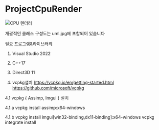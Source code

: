 # ProjectCpuRender

![CPU 렌더러](https://github.com/cakememakeme/ProjectCpuRender/assets/73391410/52c763f8-e754-4c39-bde1-a86f3487d3c7)

개괄적인 클래스 구성도는 uml.jpg에 포함되어 있습니다

필요 프로그램&라이브러리
1. Visual Studio 2022

2. C++17

3. Direct3D 11

4. vcpkg설치
https://vcpkg.io/en/getting-started.html
https://github.com/microsoft/vcpkg

4.1
vcpkg { Assimp, Imgui } 설치
      
4.1.a
vcpkg install assimp:x64-windows

4.1.b
vcpkg install imgui[win32-binding,dx11-binding]:x64-windows
vcpkg integrate install
